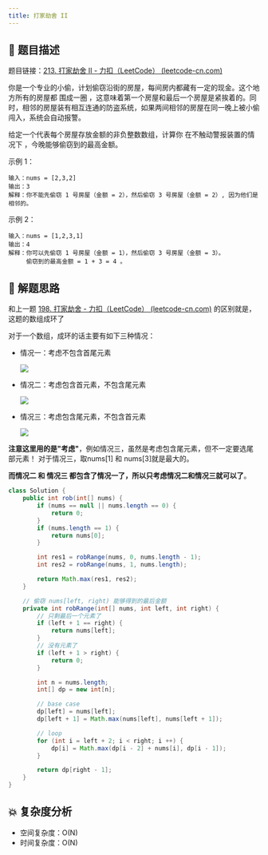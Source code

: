 ```yaml
---
title: 打家劫舍 II
---
```


## 📃 题目描述

题目链接：[213. 打家劫舍 II - 力扣（LeetCode） (leetcode-cn.com)](https://leetcode-cn.com/problems/house-robber-ii/)

你是一个专业的小偷，计划偷窃沿街的房屋，每间房内都藏有一定的现金。这个地方所有的房屋都 围成一圈 ，这意味着第一个房屋和最后一个房屋是紧挨着的。同时，相邻的房屋装有相互连通的防盗系统，如果两间相邻的房屋在同一晚上被小偷闯入，系统会自动报警。

给定一个代表每个房屋存放金额的非负整数数组，计算你 在不触动警报装置的情况下 ，今晚能够偷窃到的最高金额。

示例 1：

```
输入：nums = [2,3,2]
输出：3
解释：你不能先偷窃 1 号房屋（金额 = 2），然后偷窃 3 号房屋（金额 = 2）, 因为他们是相邻的。
```

示例 2：

```
输入：nums = [1,2,3,1]
输出：4
解释：你可以先偷窃 1 号房屋（金额 = 1），然后偷窃 3 号房屋（金额 = 3）。
     偷窃到的最高金额 = 1 + 3 = 4 。
```

## 🔔 解题思路

和上一题 [198. 打家劫舍 - 力扣（LeetCode） (leetcode-cn.com)](https://leetcode-cn.com/problems/house-robber/) 的区别就是，这题的数组成环了

对于一个数组，成环的话主要有如下三种情况：

- 情况一：考虑不包含首尾元素

  ![](https://img-blog.csdnimg.cn/20210129160748643.jpg)

- 情况二：考虑包含首元素，不包含尾元素

  ![](https://img-blog.csdnimg.cn/20210129160821374.jpg)

- 情况三：考虑包含尾元素，不包含首元素

  ![](https://img-blog.csdnimg.cn/20210129160842491.jpg)

**注意这里用的是"考虑"**，例如情况三，虽然是考虑包含尾元素，但不一定要选尾部元素！ 对于情况三，取nums[1] 和 nums[3]就是最大的。

**而情况二 和 情况三 都包含了情况一了，所以只考虑情况二和情况三就可以了**。


```java
class Solution {
    public int rob(int[] nums) {
        if (nums == null || nums.length == 0) {
            return 0;
        }
        if (nums.length == 1) {
            return nums[0];
        }

        int res1 = robRange(nums, 0, nums.length - 1);
        int res2 = robRange(nums, 1, nums.length);

        return Math.max(res1, res2);
    }

    // 偷窃 nums[left, right) 能够得到的最后金额
    private int robRange(int[] nums, int left, int right) {
        // 只剩最后一个元素了
        if (left + 1 == right) {
            return nums[left];
        }
        // 没有元素了
        if (left + 1 > right) {
            return 0;
        }

        int n = nums.length;
        int[] dp = new int[n];

        // base case
        dp[left] = nums[left];
        dp[left + 1] = Math.max(nums[left], nums[left + 1]);

        // loop
        for (int i = left + 2; i < right; i ++) {
            dp[i] = Math.max(dp[i - 2] + nums[i], dp[i - 1]);
        }

        return dp[right - 1];
    }
}
```

## 💥 复杂度分析

- 空间复杂度：O(N)
- 时间复杂度：O(N)

